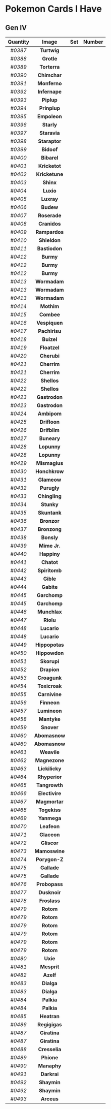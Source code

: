 # Pokemon Cards I Have
## Gen IV
Quantity|Image|Set|Number
:-:|:-:|:-:|:-:
*#0387*|**Turtwig**
*#0388*|**Grotle**
*#0389*|**Torterra**
*#0390*|**Chimchar**
*#0391*|**Monferno**
*#0392*|**Infernape**
*#0393*|**Piplup**
*#0394*|**Prinplup**
*#0395*|**Empoleon**
*#0396*|**Starly**
*#0397*|**Staravia**
*#0398*|**Staraptor**
*#0399*|**Bidoof**
*#0400*|**Bibarel**
*#0401*|**Kricketot**
*#0402*|**Kricketune**
*#0403*|**Shinx**
*#0404*|**Luxio**
*#0405*|**Luxray**
*#0406*|**Budew**
*#0407*|**Roserade**
*#0408*|**Cranidos**
*#0409*|**Rampardos**
*#0410*|**Shieldon**
*#0411*|**Bastiodon**
*#0412*|**Burmy**
*#0412*|**Burmy**
*#0412*|**Burmy**
*#0413*|**Wormadam**
*#0413*|**Wormadam**
*#0413*|**Wormadam**
*#0414*|**Mothim**
*#0415*|**Combee**
*#0416*|**Vespiquen**
*#0417*|**Pachirisu**
*#0418*|**Buizel**
*#0419*|**Floatzel**
*#0420*|**Cherubi**
*#0421*|**Cherrim**
*#0421*|**Cherrim**
*#0422*|**Shellos**
*#0422*|**Shellos**
*#0423*|**Gastrodon**
*#0423*|**Gastrodon**
*#0424*|**Ambipom**
*#0425*|**Drifloon**
*#0426*|**Drifblim**
*#0427*|**Buneary**
*#0428*|**Lopunny**
*#0428*|**Lopunny**
*#0429*|**Mismagius**
*#0430*|**Honchkrow**
*#0431*|**Glameow**
*#0432*|**Purugly**
*#0433*|**Chingling**
*#0434*|**Stunky**
*#0435*|**Skuntank**
*#0436*|**Bronzor**
*#0437*|**Bronzong**
*#0438*|**Bonsly**
*#0439*|**Mime Jr.**
*#0440*|**Happiny**
*#0441*|**Chatot**
*#0442*|**Spiritomb**
*#0443*|**Gible**
*#0444*|**Gabite**
*#0445*|**Garchomp**
*#0445*|**Garchomp**
*#0446*|**Munchlax**
*#0447*|**Riolu**
*#0448*|**Lucario**
*#0448*|**Lucario**
*#0449*|**Hippopotas**
*#0450*|**Hippowdon**
*#0451*|**Skorupi**
*#0452*|**Drapion**
*#0453*|**Croagunk**
*#0454*|**Toxicroak**
*#0455*|**Carnivine**
*#0456*|**Finneon**
*#0457*|**Lumineon**
*#0458*|**Mantyke**
*#0459*|**Snover**
*#0460*|**Abomasnow**
*#0460*|**Abomasnow**
*#0461*|**Weavile**
*#0462*|**Magnezone**
*#0463*|**Lickilicky**
*#0464*|**Rhyperior**
*#0465*|**Tangrowth**
*#0466*|**Electivire**
*#0467*|**Magmortar**
*#0468*|**Togekiss**
*#0469*|**Yanmega**
*#0470*|**Leafeon**
*#0471*|**Glaceon**
*#0472*|**Gliscor**
*#0473*|**Mamoswine**
*#0474*|**Porygon-Z**
*#0475*|**Gallade**
*#0475*|**Gallade**
*#0476*|**Probopass**
*#0477*|**Dusknoir**
*#0478*|**Froslass**
*#0479*|**Rotom**
*#0479*|**Rotom**
*#0479*|**Rotom**
*#0479*|**Rotom**
*#0479*|**Rotom**
*#0479*|**Rotom**
*#0480*|**Uxie**
*#0481*|**Mesprit**
*#0482*|**Azelf**
*#0483*|**Dialga**
*#0483*|**Dialga**
*#0484*|**Palkia**
*#0484*|**Palkia**
*#0485*|**Heatran**
*#0486*|**Regigigas**
*#0487*|**Giratina**
*#0487*|**Giratina**
*#0488*|**Cresselia**
*#0489*|**Phione**
*#0490*|**Manaphy**
*#0491*|**Darkrai**
*#0492*|**Shaymin**
*#0492*|**Shaymin**
*#0493*|**Arceus**